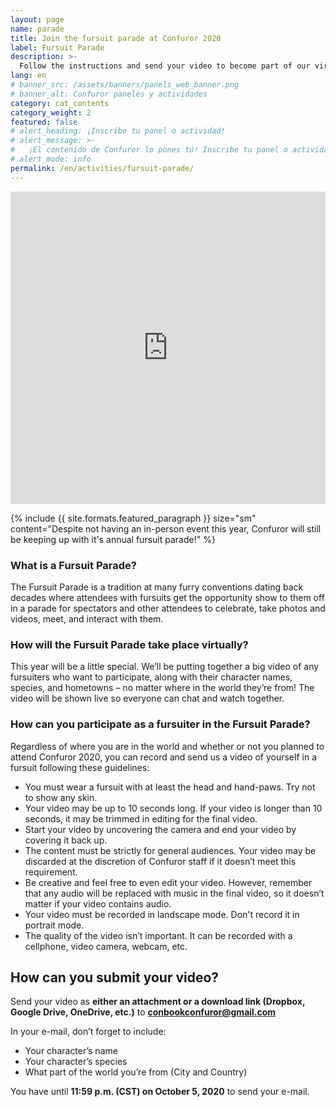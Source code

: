 ```yaml
---
layout: page
name: parade
title: Join the fursuit parade at Confuror 2020
label: Fursuit Parade
description: >-
  Follow the instructions and send your video to become part of our virtual fursuit parade
lang: en
# banner_src: /assets/banners/panels_web_banner.png
# banner_alt: Confuror paneles y actividades
category: cat_contents
category_weight: 2
featured: false
# alert_heading: ¡Inscribe tu panel o actividad!
# alert_message: >-
#   ¡El contenido de Confuror lo pones tú! Inscribe tu panel o actividad para la edición de Confuror 2020 que se llevará a cabo en línea. Tienes hasta el 26 de septiembre para inscribir tu propuesta.
# alert_mode: info
permalink: /en/activities/fursuit-parade/
---
```


<div class="container-overflow">
<iframe src="https://www.youtube.com/embed/2Dv3L_VF-kw" frameborder="0" allow="accelerometer; autoplay; clipboard-write; encrypted-media; gyroscope; picture-in-picture" allowfullscreen style="width: 100%; height: 500px;"></iframe>
</div>

{%
  include {{ site.formats.featured_paragraph }}
  size="sm"
  content="Despite not having an in-person event this year, Confuror will still be keeping up with it's annual fursuit parade!"
%}

### What is a Fursuit Parade?

The Fursuit Parade is a tradition at many furry conventions dating back decades where attendees with fursuits get the opportunity show to them off in a parade for spectators and other attendees to celebrate, take photos and videos, meet, and interact with them.

### How will the Fursuit Parade take place virtually?

This year will be a little special. We’ll be putting together a big video of any fursuiters who want to participate, along with their character names, species, and hometowns – no matter where in the world they’re from! The video will be shown live so everyone can chat and watch together.

### How can you participate as a fursuiter in the Fursuit Parade?

Regardless of where you are in the world and whether or not you planned to attend Confuror 2020, you can record and send us a video of yourself in a fursuit following these guidelines: 

- You must wear a fursuit with at least the head and hand-paws. Try not to show any skin.
- Your video may be up to 10 seconds long. If your video is longer than 10 seconds, it may be trimmed in editing for the final video.
- Start your video by uncovering the camera and end your video by covering it back up.
- The content must be strictly for general audiences. Your video may be discarded at the discretion of Confuror staff if it doesn’t meet this requirement.
- Be creative and feel free to even edit your video. However, remember that any audio will be replaced with music in the final video, so it doesn’t matter if your video contains audio.
- Your video must be recorded in landscape mode. Don't record it in portrait mode.
- The quality of the video isn’t important. It can be recorded with a cellphone, video camera, webcam, etc.

## How can you submit your video?

Send your video as **either an attachment or a download link (Dropbox, Google Drive, OneDrive, etc.)** to **conbookconfuror@gmail.com**

In your e-mail, don’t forget to include:

- Your character’s name
- Your character’s species
- What part of the world you’re from (City and Country)

You have until **11:59 p.m. (CST) on October 5, 2020** to send your e-mail.
